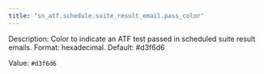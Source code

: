 ```yaml
---
title: "sn_atf.schedule.suite_result_email.pass_color"
---
```


Description: Color to indicate an ATF test passed in scheduled suite result emails. Format: hexadecimal. Default: #d3f6d6

Value: `#d3f6d6`